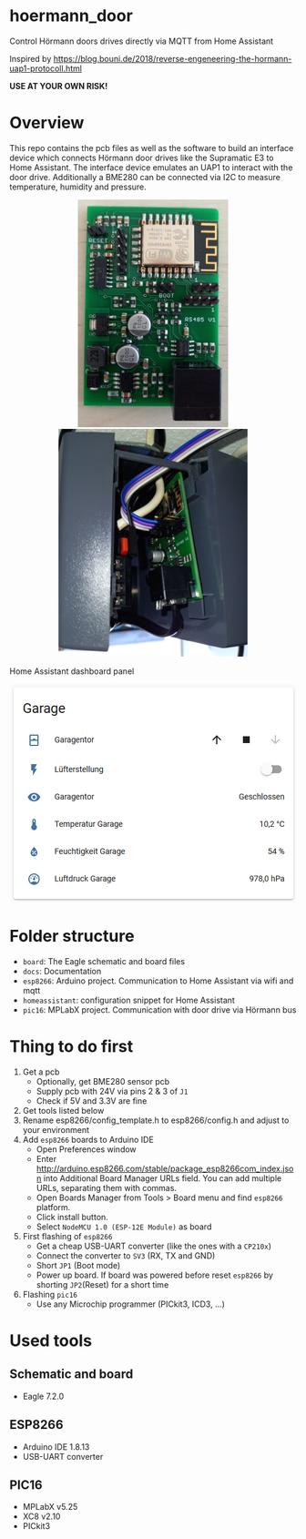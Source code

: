 # hoermann_door
Control Hörmann doors drives directly via MQTT from Home Assistant

Inspired by https://blog.bouni.de/2018/reverse-engeneering-the-hormann-uap1-protocoll.html

**USE AT YOUR OWN RISK!**

# Overview

This repo contains the pcb files as well as the software to build an interface device which connects Hörmann door drives like the Supramatic E3 to Home Assistant. The interface device emulates an UAP1 to interact with the door drive. Additionally a BME280 can be connected via I2C to measure temperature, humidity and pressure.

<p align="center">
    <img src="docs/pcb1.png?raw=true">
    <img src="docs/pcb2.png?raw=true">
</p>

Home Assistant dashboard panel

<p align="center">
    <img src="docs/doorpanel.png?raw=true">
</p>

# Folder structure

* `board`: The Eagle schematic and board files
* `docs`: Documentation
* `esp8266`: Arduino project. Communication to Home Assistant via wifi and mqtt
* `homeassistant`: configuration snippet for Home Assistant
* `pic16`: MPLabX project. Communication with door drive via Hörmann bus

# Thing to do first

1. Get a pcb
    * Optionally, get BME280 sensor pcb
    * Supply pcb with 24V via pins 2 & 3 of `J1`
    * Check if 5V and 3.3V are fine
1. Get tools listed below
1. Rename esp8266/config_template.h to esp8266/config.h and adjust to your environment
1. Add `esp8266` boards to Arduino IDE
    * Open Preferences window
    * Enter http://arduino.esp8266.com/stable/package_esp8266com_index.json into Additional Board Manager URLs field. You can add multiple URLs, separating them with commas.
    * Open Boards Manager from Tools > Board menu and find `esp8266` platform.
    * Click install button.
    * Select `NodeMCU 1.0 (ESP-12E Module)` as board
1. First flashing of `esp8266`
    * Get a cheap USB-UART converter (like the ones with a `CP210x`)
    * Connect the converter to `SV3` (RX, TX and GND)
    * Short `JP1` (Boot mode)
    * Power up board. If board was powered before reset `esp8266` by shorting `JP2`(Reset) for a short time
1. Flashing `pic16`
    * Use any Microchip programmer (PICkit3, ICD3, ...)

# Used tools

## Schematic and board
* Eagle 7.2.0

## ESP8266
* Arduino IDE 1.8.13
* USB-UART converter

## PIC16
* MPLabX v5.25
* XC8 v2.10
* PICkit3



